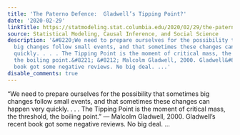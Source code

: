 ```yaml
---
title: 'The Paterno Defence:  Gladwell’s Tipping Point?'
date: '2020-02-29'
linkTitle: https://statmodeling.stat.columbia.edu/2020/02/29/the-paterno-defence-gladwells-tipping-point/
source: Statistical Modeling, Causal Inference, and Social Science
description: '&#8220;We need to prepare ourselves for the possibility that sometimes
  big changes follow small events, and that sometimes these changes can happen very
  quickly. . . . The Tipping Point is the moment of critical mass, the threshold,
  the boiling point.&#8221; &#8212; Malcolm Gladwell, 2000. Gladwell&#8217;s recent
  book got some negative reviews. No big deal. ...'
disable_comments: true
---
```

&#8220;We need to prepare ourselves for the possibility that sometimes big changes follow small events, and that sometimes these changes can happen very quickly. . . . The Tipping Point is the moment of critical mass, the threshold, the boiling point.&#8221; &#8212; Malcolm Gladwell, 2000. Gladwell&#8217;s recent book got some negative reviews. No big deal. ...
